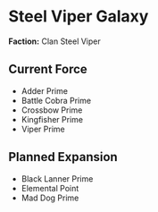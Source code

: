 # Steel Viper Galaxy
**Faction:** Clan Steel Viper
## Current Force
- Adder Prime
- Battle Cobra Prime
- Crossbow Prime
- Kingfisher Prime
- Viper Prime
## Planned Expansion
- Black Lanner Prime
- Elemental Point
- Mad Dog Prime
